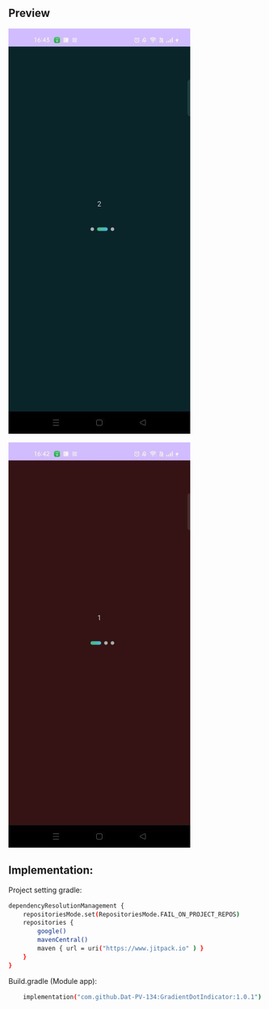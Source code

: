 ## Preview

![alt text](https://github.com/Dat-PV-134/GradientDotIndicator/blob/main/preview_1.jpg)

![alt text](https://github.com/Dat-PV-134/GradientDotIndicator/blob/main/preview_2.jpg)

## Implementation:
Project setting gradle:

```sh
dependencyResolutionManagement {
    repositoriesMode.set(RepositoriesMode.FAIL_ON_PROJECT_REPOS)
    repositories {
        google()
        mavenCentral()
        maven { url = uri("https://www.jitpack.io" ) }
    }
}
```

Build.gradle (Module app):

```sh
    implementation("com.github.Dat-PV-134:GradientDotIndicator:1.0.1")
```
